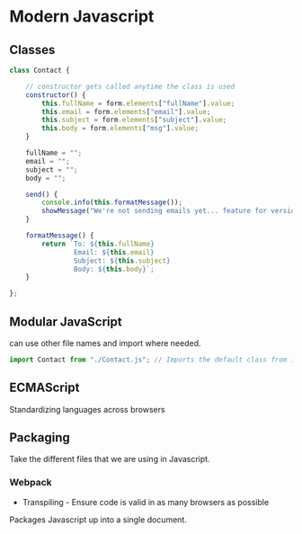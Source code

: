 # Modern Javascript

## Classes

``` class.js
class Contact {

    // constructor gets called anytime the class is used
    constructor() {
        this.fullName = form.elements["fullName"].value;
        this.email = form.elements["email"].value;
        this.subject = form.elements["subject"].value;
        this.body = form.elements["msg"].value;
    }

    fullName = "";
    email = "";
    subject = "";
    body = "";

    send() {
        console.info(this.formatMessage());
        showMessage("We're not sending emails yet... feature for version 2.");
    }

    formatMessage() {
        return `To: ${this.fullName}
                Email: ${this.email}
                Subject: ${this.subject}
                Body: ${this.body}`;
    }

};
```

## Modular JavaScript

can use other file names and import where needed.

``` import.js
import Contact from "./Contact.js"; // Imports the default class from import.js
```

## ECMAScript

Standardizing languages across browsers

## Packaging

Take the different files that we are using in Javascript.

### Webpack

- Transpiling - Ensure code is valid in as many browsers as possible

Packages Javascript up into a single document.
